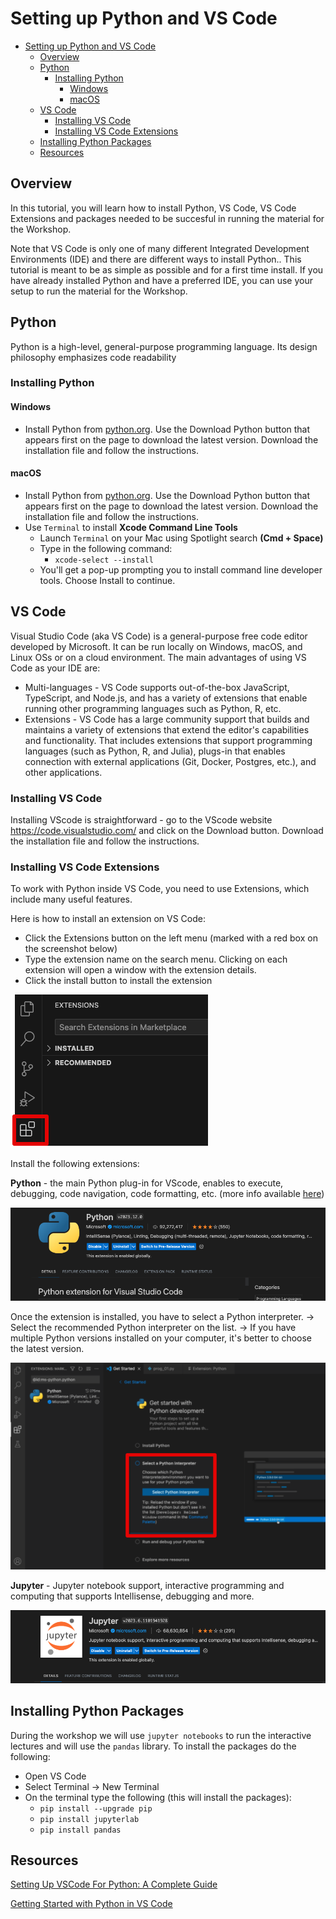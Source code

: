 # Setting up Python and VS Code

- [Setting up Python and VS Code](#setting-up-python-and-vs-code)
  - [Overview](#overview)
  - [Python](#python)
    - [Installing Python](#installing-python)
      - [Windows](#windows)
      - [macOS](#macos)
  - [VS Code](#vs-code)
    - [Installing VS Code](#installing-vs-code)
    - [Installing VS Code Extensions](#installing-vs-code-extensions)
  - [Installing Python Packages](#installing-python-packages)
  - [Resources](#resources)


## Overview

In this tutorial, you will learn how to install Python, VS Code, VS Code Extensions and packages needed to be succesful in running the material for the Workshop.  

Note that VS Code is only one of many different Integrated Development Environments (IDE) and there are different ways to install Python.. This tutorial is meant to be as simple as possible and for a first time install. If you have already installed Python and have a preferred IDE, you can use your setup to run the material for the Workshop.

## Python

Python is a high-level, general-purpose programming language. Its design philosophy emphasizes code readability

### Installing Python

#### Windows

* Install Python from [python.org](https://www.python.org/downloads/). Use the Download Python button that appears first on the page to download the latest version. Download the installation file and follow the instructions.

#### macOS

* Install Python from [python.org](https://www.python.org/downloads/). Use the Download Python button that appears first on the page to download the latest version. Download the installation file and follow the instructions.
* Use `Terminal` to install **Xcode Command Line Tools**
  * Launch `Terminal` on your Mac using Spotlight search **(Cmd + Space)**
  * Type in the following command:
    * ```xcode-select --install```
  * You'll get a pop-up prompting you to install command line developer tools. Choose Install to continue.

## VS Code

Visual Studio Code (aka VS Code) is a general-purpose free code editor developed by Microsoft. It can be run locally on Windows, macOS, and Linux OSs or on a cloud environment. The main advantages of using VS Code as your IDE are:

* Multi-languages - VS Code supports out-of-the-box JavaScript, TypeScript, and Node.js, and has a variety of extensions that enable running other programming languages such as Python, R, etc.
* Extensions - VS Code has a large community support that builds and maintains a variety of extensions that extend the editor's capabilities and functionality. That includes extensions that support programming languages (such as Python, R, and Julia), plugs-in that enables connection with external applications (Git, Docker, Postgres, etc.), and other applications.

### Installing VS Code

Installing VScode is straightforward - go to the VScode website https://code.visualstudio.com/ and click on the Download button. Download the installation file and follow the instructions.

### Installing VS Code Extensions

To work with Python inside VS Code, you need to use Extensions, which include many useful features.

Here is how to install an extension on VS Code:

* Click the Extensions button on the left menu (marked with a red box on the screenshot below)
* Type the extension name on the search menu. Clicking on each extension will open a window with the extension details.
* Click the install button to install the extension

![](Extensions3.png)


Install the following extensions:

**Python** - the main Python plug-in for VScode, enables to execute, debugging, code navigation, code formatting, etc. (more info available [here](https://marketplace.visualstudio.com/items?itemName=ms-python.python))

![](Python_Extension.png)  

Once the extension is installed, you have to select a Python interpreter. -> Select the recommended Python interpreter on the list. -> If you have multiple Python versions installed on your computer, it's better to choose the latest version.

![](Interpreter.png)  

**Jupyter** - Jupyter notebook support, interactive programming and computing that supports Intellisense, debugging and more.

![](Jupyter.png)

## Installing Python Packages

During the workshop we will use `jupyter notebooks` to run the interactive lectures and will use the `pandas` library. To install the packages do the following:

* Open VS Code
* Select Terminal -> New Terminal
* On the terminal type the following (this will install the packages):
  * `pip install --upgrade pip`
  * `pip install jupyterlab`
  * `pip install pandas`

## Resources

[Setting Up VSCode For Python: A Complete Guide](https://www.datacamp.com/tutorial/setting-up-vscode-python) 

[Getting Started with Python in VS Code](https://code.visualstudio.com/docs/python/python-tutorial) 
